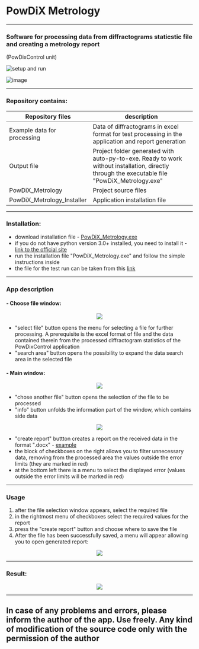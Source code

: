 # PowDiX Metrology
____
### Software for processing data from diffractograms staticstic file and creating a metrology report 
(PowDixControl unit)

![setup and run](https://user-images.githubusercontent.com/91522891/161495048-1735b913-ab73-44bb-b169-a053aaac9646.gif)


![image](https://github.com/cherkesovbasil/diffractogram_data_processing/blob/main/Output%20file/readme_images/setup%20and%20run.gif)

____
### Repository contains:
Repository files| description
----------------------------|----------------------------
Example data for processing | Data of diffractograms in excel format for test processing in the application and report generation
Output file                 | Project folder generated with auto-py-to-exe. Ready to work without installation, directly through the executable file "PowDiX_Metrology.exe" 
PowDiX_Metrology            | Project source files
PowDiX_Metrology_Installer  | Application installation file
____
### Installation:
* download installation file - [PowDiX_Metrology.exe](https://github.com/cherkesovbasil/diffractogram_data_processing/raw/main/PowDiX_Metrology_Installer/PowDiX_Metrology.exe)
* if you do not have python version 3.0+ installed, you need to install it - [link to the official site](https://www.python.org/downloads/windows/)
* run the installation file "PowDiX_Metrology.exe" and follow the simple instructions inside
* the file for the test run can be taken from this [link](https://github.com/cherkesovbasil/diffractogram_data_processing/blob/main/Example%20data%20for%20processing/1_expand_search.xlsx)
____
### App description

#### - Choose file window:
<p align="center">
  <img src= "https://github.com/cherkesovbasil/diffractogram_data_processing/raw/main/Output%20file/readme_images/main%20window.png">
</p>

* "select file" button opens the menu for selecting a file for further processing. A prerequisite is the excel format of file and the data contained therein from the processed diffractogram statistics of the PowDixControl application
* "search area" button opens the possibility to expand the data search area in the selected file

#### - Main window:
<p align="center">
  <img src= "https://github.com/cherkesovbasil/diffractogram_data_processing/raw/main/Output%20file/readme_images/choose%20file%20window.png">
</p>

* "chose another file" button opens the selection of the file to be processed
* "info" button unfolds the information part of the window, which contains side data

<p align="center">
  <img src= "https://github.com/cherkesovbasil/diffractogram_data_processing/blob/main/Output%20file/readme_images/expended%20choose%20file%20window.png">
</p>

* "create report" buttton creates a report on the received data in the format ".docx" - [example](https://github.com/cherkesovbasil/diffractogram_data_processing/blob/main/Output%20file/readme_images/metrology_report.docx)
* the block of checkboxes on the right allows you to filter unnecessary data, removing from the processed area the values outside the error limits (they are marked in red)
* at the bottom left there is a menu to select the displayed error (values outside the error limits will be marked in red)

____

### Usage

1) after the file selection window appears, select the required file
2) in the rightmost menu of checkboxes select the required values for the report
3) press the "create report" button and choose where to save the file
4) After the file has been successfully saved, a menu will appear allowing you to open generated report:

<p align="center">
  <img src= "https://github.com/cherkesovbasil/diffractogram_data_processing/blob/main/Output%20file/readme_images/open%20file.png">
</p>

____

### Result:

<p align="center">
  <img src= "https://github.com/cherkesovbasil/diffractogram_data_processing/blob/main/Output%20file/readme_images/result.png">
</p>

____

## In case of any problems and errors, please inform the author of the app. Use freely. Any kind of modification of the source code only with the permission of the author
